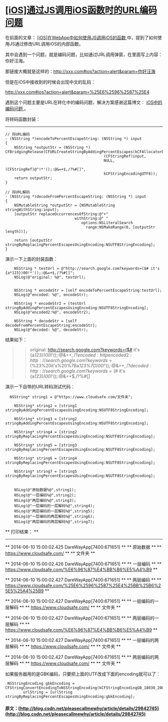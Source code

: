 #  [ [iOS]通过JS调用iOS函数时的URL编码问题 ](/pleasecallmewhy/article/details/29842745)

在前面的文章： [ [iOS]在WebApp中如何使用JS调用iOS的函数 ](http://blog.csdn.net/pleasecallmewhy/article/details/28403347) 中，提到了如何使用JS通过修改URL调用iOS的内部函数。 

  


其中会遇到一个问题，就是编码问题，比如通过URL调用弹窗，在里面写上内容：你好汪海。 

  


那链接大概就是这样的：http://xxx.com#ios?action=alert&param=你好汪海 

  


但是在iOS中接收到的时候会出现中文的乱码： 

http://xxx.com#ios?action=alert&param=%25E6%2596%2587%25E4 

遇到这个问题主要是URL在转化中的编码问题，解决方案感谢这篇博文： [ iOS中的编码问题 ](http://blog.csdn.net/flyter/article/details/7540918) 。 

  


将转码函数封装： 

** **
    
    
    // 将URL编码
    - (NSString *)encodeToPercentEscapeString: (NSString *) input
    {
        NSString *outputStr = (NSString *) CFBridgingRelease(CFURLCreateStringByAddingPercentEscapes(kCFAllocatorDefault,
                                                (CFStringRef)input,
                                                NULL,
                                                (CFStringRef)@"!*'();:@&=+$,/?%#[]",
                                                kCFStringEncodingUTF8));
        return outputStr;
    }
    
    // 将URL解码
    - (NSString *)decodeFromPercentEscapeString: (NSString *) input
    {
        NSMutableString *outputStr = [NSMutableString stringWithString:input];
        [outputStr replaceOccurrencesOfString:@"+"
                                   withString:@" "
                                      options:NSLiteralSearch
                                        range:NSMakeRange(0, [outputStr length])];
        
        return [outputStr stringByReplacingPercentEscapesUsingEncoding:NSUTF8StringEncoding];
    }

  


  


演示一下上面的封装函数： 
    
    
        NSString * testUrl = @"http://search.google.com?keywords=($# it's {a*123})00!*'();:@&=+$,/?%#[]";
        NSLog(@"original: %@", testUrl);
    
    
        NSString * encodeStr = [self encodeToPercentEscapeString:testUrl];
        NSLog(@"encoded: %@", encodeStr);
        
        NSString * encodeStr2 = [testUrl stringByAddingPercentEscapesUsingEncoding:NSUTF8StringEncoding];
        NSLog(@"encoded2:%@", encodeStr2);
        
        NSString * decodeStr = [self decodeFromPercentEscapeString:encodeStr];
        NSLog(@"decoded: %@", decodeStr);
    

  
  


  


结果如下： 

>> original: http://search.google.com?keywords=($# it's {a*123})00!*'();:@&=+$,/?%#[]   
>> encoded:  http%3A%2F%2Fsearch.google.com%3Fkeywords%3D%28%24%23%20it%27s%20%7Ba%2A123%7D%2900%21%2A%27%28%29%3B%3A%40%26%3D%2B%24%2C%2F%3F%25%23%5B%5D   
>> encoded2: http://search.google.com?keywords=($%23%20it's%20%7Ba*123%7D)00!*'();:@&=+$,/?%25%23%5B%5D   
>> decoded:  http://search.google.com?keywords=($# it's {a*123})00!*'();:@&=+$,/?%#[]   


  


  


  


演示一下自带的URL转码测试代码： 
    
    
      NSString* string1 = @"https://www.cloudsafe.com/文件夹";
        
        NSString* string2 = [string1 stringByAddingPercentEscapesUsingEncoding:NSUTF8StringEncoding];
        
        NSString* string3 = [string2 stringByAddingPercentEscapesUsingEncoding:NSUTF8StringEncoding];
        
        NSString* string4 = [string2 stringByReplacingPercentEscapesUsingEncoding:NSUTF8StringEncoding];
        
        NSString* string5 = [string3 stringByReplacingPercentEscapesUsingEncoding:NSUTF8StringEncoding];
        
        NSString* string6 = [string4 stringByReplacingPercentEscapesUsingEncoding:NSUTF8StringEncoding];
        
        NSString* string7 = [string5 stringByReplacingPercentEscapesUsingEncoding:NSUTF8StringEncoding];
        
        
        NSLog(@"原始数据%@",string1);
        NSLog(@"一层编码%@",string2);
        NSLog(@"两层编码%@",string3);
        NSLog(@"一层编码的一层解码%@",string4);
        NSLog(@"两层编码的一层解码%@",string5);
        NSLog(@"一层编码的两层解码%@",string6);
        NSLog(@"两层编码的两层解码%@",string7);
        

  
  
  


** 打印结果：  **

** **

** 2014-06-10 15:00:02.425 DareWayApp[7400:671651] ** ** 原始数据 ** ** https://www.cloudsafe.com/ ** ** 文件夹 **

** 2014-06-10 15:00:02.426 DareWayApp[7400:671651] ** ** 一层编码 ** ** https://www.cloudsafe.com/%E6%96%87%E4%BB%B6%E5%A4%B9 **

** 2014-06-10 15:00:02.427 DareWayApp[7400:671651] ** ** 两层编码 ** ** https://www.cloudsafe.com/%25E6%2596%2587%25E4%25BB%25B6%25E5%25A4%25B9 **

** 2014-06-10 15:00:02.427 DareWayApp[7400:671651] ** ** 一层编码的一层解码 ** ** https://www.cloudsafe.com/ ** ** 文件夹 **

** 2014-06-10 15:00:02.427 DareWayApp[7400:671651] ** ** 两层编码的一层解码 ** ** https://www.cloudsafe.com/%E6%96%87%E4%BB%B6%E5%A4%B9 **

** 2014-06-10 15:00:02.427 DareWayApp[7400:671651] ** ** 一层编码的两层解码 ** ** https://www.cloudsafe.com/ ** ** 文件夹 **

** 2014-06-10 15:00:02.427 DareWayApp[7400:671651] ** ** 两层编码的两层解码 ** ** https://www.cloudsafe.com/ ** ** 文件夹 **

  


  


  


  


如果服务器用的是GBK编码，只要把上面的UTF改成下面的encoding就可以了： 
    
    
     NSStringEncoding gbkEncoding = CFStringConvertEncodingToNSStringEncoding(kCFStringEncodingGB_18030_2000);
            urlString = [urlString stringByReplacingPercentEscapesUsingEncoding:gbkEncoding];
          

  
  
  

#### 原文：[http://blog.csdn.net/pleasecallmewhy/article/details/29842745](http://blog.csdn.net/pleasecallmewhy/article/details/29842745)